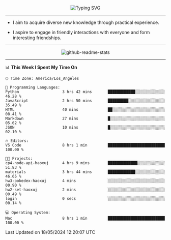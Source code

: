 <p align="center">
  <img src="https://readme-typing-svg.demolab.com?font=Fira+Code&weight=500&size=32&duration=2500&pause=1600&center=true&vCenter=true&random=false&width=1024&height=64&lines=Hi+there+%F0%9F%91%8B;I'm+delighted+you+could+make+it+here+%F0%9F%8E%89;I'm+Harry%2C+a+college+student+still+finding+my+way" alt="Typing SVG" />
</p>


---


- I aim to acquire diverse new knowledge through practical experience.

- I aspire to engage in friendly interactions with everyone and form interesting friendships.


---


<p align="center">
  <img src="https://github-readme-stats.vercel.app/api?username=Harry-Jing&show_icons=true" alt="github-readme-stats"/>
</p>


---

<!--START_SECTION:waka-->
📊 **This Week I Spent My Time On** 

```text
🕑︎ Time Zone: America/Los_Angeles

💬 Programming Languages: 
Python                   3 hrs 42 mins       ████████████░░░░░░░░░░░░░   46.28 % 
JavaScript               2 hrs 50 mins       █████████░░░░░░░░░░░░░░░░   35.49 % 
HTML                     40 mins             ██░░░░░░░░░░░░░░░░░░░░░░░   08.41 % 
Markdown                 27 mins             █░░░░░░░░░░░░░░░░░░░░░░░░   05.62 % 
JSON                     10 mins             █░░░░░░░░░░░░░░░░░░░░░░░░   02.10 % 

🔥 Editors: 
VS Code                  8 hrs 1 min         █████████████████████████   100.00 % 

🐱‍💻 Projects: 
cp4-node-api-haoxuj      4 hrs 9 mins        █████████████░░░░░░░░░░░░   51.83 % 
materials                3 hrs 44 mins       ████████████░░░░░░░░░░░░░   46.65 % 
hw3-pokedex-haoxuj       4 mins              ░░░░░░░░░░░░░░░░░░░░░░░░░   00.90 % 
hw2-set-haoxuj           2 mins              ░░░░░░░░░░░░░░░░░░░░░░░░░   00.49 % 
login                    0 secs              ░░░░░░░░░░░░░░░░░░░░░░░░░   00.14 % 

💻 Operating System: 
Mac                      8 hrs 1 min         █████████████████████████   100.00 % 
```


 Last Updated on 18/05/2024 12:20:07 UTC
<!--END_SECTION:waka-->
